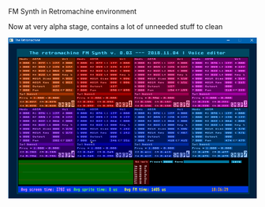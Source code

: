 FM Synth in Retromachine environment

Now at very alpha stage, contains a lot of unneeded stuff to clean

<p>
    <img src="img/synth.jpg"  />
</p>
